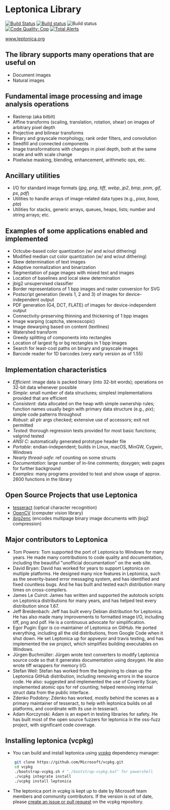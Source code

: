 # Leptonica Library #

[![Build Status](https://api.travis-ci.com/DanBloomberg/leptonica.svg?branch=master)](https://app.travis-ci.com/github/DanBloomberg/leptonica)
[![Build status](https://ci.appveyor.com/api/projects/status/vsk607rr6n4j2tmk?svg=true)](https://ci.appveyor.com/project/DanBloomberg/leptonica)
![Build status](https://github.com/DanBloomberg/leptonica/workflows/sw/badge.svg)<br>
[![Code Quality: Cpp](https://img.shields.io/lgtm/grade/cpp/g/DanBloomberg/leptonica.svg?logo=lgtm&logoWidth=18)](https://lgtm.com/projects/g/DanBloomberg/leptonica/context:cpp)
[![Total Alerts](https://img.shields.io/lgtm/alerts/g/DanBloomberg/leptonica.svg?logo=lgtm&logoWidth=18)](https://lgtm.com/projects/g/DanBloomberg/leptonica/alerts)

www.leptonica.org

## The library supports many operations that are useful on ##

  * Document images
  * Natural images

## Fundamental image processing and image analysis operations ##

  * Rasterop (aka bitblt)
  * Affine transforms (scaling, translation, rotation, shear) on images of arbitrary pixel depth
  * Projective and bilinear transforms
  * Binary and grayscale morphology, rank order filters, and convolution
  * Seedfill and connected components
  * Image transformations with changes in pixel depth, both at the same scale and with scale change
  * Pixelwise masking, blending, enhancement, arithmetic ops, etc.

## Ancillary utilities ##

  * I/O for standard image formats (_jpg_, _png_, _tiff_, _webp_, _jp2_, _bmp_, _pnm_, _gif_, _ps_, _pdf_)
  * Utilities to handle arrays of image-related data types (e.g., _pixa_, _boxa_, _pta_)
  * Utilities for stacks, generic arrays, queues, heaps, lists; number and string arrays; etc.

## Examples of some applications enabled and implemented ##

  * Octcube-based color quantization (w/ and w/out dithering)
  * Modified median cut color quantization (w/ and w/out dithering)
  * Skew determination of text images
  * Adaptive normalization and binarization
  * Segmentation of page images with mixed text and images
  * Location of baselines and local skew determination
  * jbig2 unsupervised classifier
  * Border representations of 1 bpp images and raster conversion for SVG
  * Postscript generation (levels 1, 2 and 3) of images for device-independent output
  * PDF generation (G4, DCT, FLATE) of images for device-independent output
  * Connectivity-preserving thinning and thickening of 1 bpp images
  * Image warping (captcha, stereoscopic)
  * Image dewarping based on content (textlines)
  * Watershed transform
  * Greedy splitting of components into rectangles
  * Location of largest fg or bg rectangles in 1 bpp images
  * Search for least-cost paths on binary and grayscale images
  * Barcode reader for 1D barcodes (very early version as of 1.55)

## Implementation characteristics ##

  * _Efficient_: image data is packed binary (into 32-bit words); operations on 32-bit data whenever possible
  * _Simple_: small number of data structures; simplest implementations provided that are efficient
  * _Consistent_: data allocated on the heap with simple ownership rules; function names usually begin with primary data structure (e.g., _pix_); simple code patterns throughout
  * _Robust_: all ptr args checked; extensive use of accessors; exit not permitted
  * _Tested_: thorough regression tests provided for most basic functions; valgrind tested
  * _ANSI C_: automatically generated prototype header file
  * _Portable_: endian-independent; builds in Linux, macOS, MinGW, Cygwin, Windows
  * _Nearly thread-safe_: ref counting on some structs
  * _Documentation_: large number of in-line comments; doxygen; web pages for further background
  * _Examples_: many programs provided to test and show usage of approx. 2600 functions in the library


## Open Source Projects that use Leptonica ##
  * [tesseract](https://github.com/tesseract-ocr/tesseract/) (optical character recognition)
  * [OpenCV](https://github.com/opencv/opencv) (computer vision library)
  * [jbig2enc](https://github.com/agl/jbig2enc) (encodes multipage binary image documents with jbig2 compression)

## Major contributors to Leptonica ##
  * Tom Powers: Tom supported the port of Leptonica to Windows for many years.  He made many contributions to code quality and documentation, including the beautiful "unofficial documentation" on the web site.
  * David Bryan: David has worked for years to support Leptonica on multiple platforms. He designed many nice features in Leptonica, such as the severity-based error messaging system, and has identified and fixed countless bugs. And he has built and tested each distribution many times on cross-compilers.
  * James Le Cuirot: James has written and supported the autotools scripts on Leptonica distributions for many years, and has helped test every distribution since 1.67.
  * Jeff Breidenbach: Jeff has built every Debian distribution for Leptonica. He has also made many improvements to formatted image I/O, including tiff, png and pdf. He is a continuous advocate for simplification.
  * Egor Pugin: Egor is co-maintainer of Leptonica on GitHub. He ported everything, including all the old distributions, from Google Code when it shut down. He set Leptonica up for appveyor and travis testing, and has implemented the sw project, which simplifies building executables on Windows.
  * Jürgen Buchmüller: Jürgen wrote text converters to modify Leptonica source code so that it generates documentation using doxygen. He also wrote tiff wrappers for memory I/O.
  * Stefan Weil: Stefan has worked from the beginning to clean up the Leptonica GitHub distribution, including removing errors in the source code.  He also: suggested and implemented the use of Coverity Scan; implemented atomic ops for ref counting; helped removing internal struct data from the public interface.
  * Zdenko Podobny: Zdenko has worked, mostly behind the scenes as a primary maintainer of tesseract, to help with leptonica builds on all platforms, and coordinate with its use in tesseract.
  * Adam Korczynski: Adam is an expert in testing libraries for safety.  He has built most of the open source fuzzers for leptonica in the oss-fuzz project, with significant code coverage.

## Installing leptonica (vcpkg)
  * You can build and install leptonica using [vcpkg](https://github.com/Microsoft/vcpkg/) dependency manager:

  ``` sh or powershell
      git clone https://github.com/Microsoft/vcpkg.git
      cd vcpkg
      ./bootstrap-vcpkg.sh # "./bootstrap-vcpkg.bat" for powershell
      ./vcpkg integrate install
      ./vcpkg install leptonica
  ```

  * The leptonica port in vcpkg is kept up to date by Microsoft team members and community contributors. If the version is out of date, please [create an issue or pull request](https://github.com/Microsoft/vcpkg) on the vcpkg repository.
